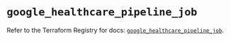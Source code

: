 # `google_healthcare_pipeline_job`

Refer to the Terraform Registry for docs: [`google_healthcare_pipeline_job`](https://registry.terraform.io/providers/hashicorp/google-beta/6.6.0/docs/resources/google_healthcare_pipeline_job).
